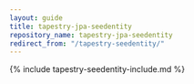```yaml
---
layout: guide
title: tapestry-jpa-seedentity
repository_name: tapestry-jpa-seedentity
redirect_from: "/tapestry-seedentity/"
---
```

{% include tapestry-seedentity-include.md %}